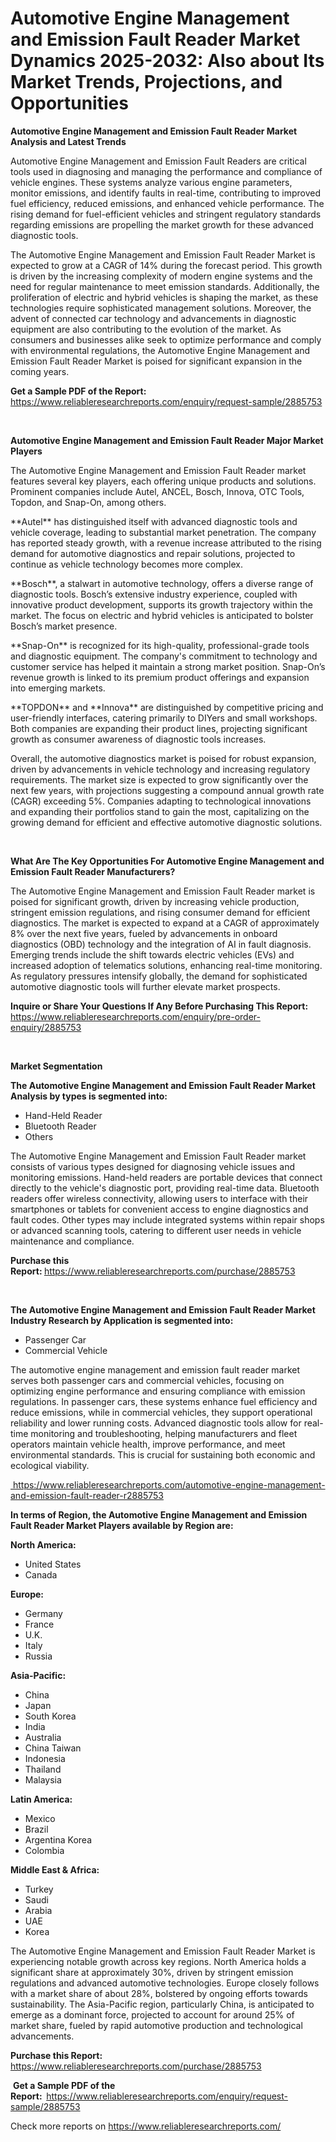 <p><h1>Automotive Engine Management and Emission Fault Reader Market Dynamics 2025-2032: Also about Its Market Trends, Projections, and Opportunities</h1></p><p><strong>Automotive Engine Management and Emission Fault Reader Market Analysis and Latest Trends</strong></p>
<p><p>Automotive Engine Management and Emission Fault Readers are critical tools used in diagnosing and managing the performance and compliance of vehicle engines. These systems analyze various engine parameters, monitor emissions, and identify faults in real-time, contributing to improved fuel efficiency, reduced emissions, and enhanced vehicle performance. The rising demand for fuel-efficient vehicles and stringent regulatory standards regarding emissions are propelling the market growth for these advanced diagnostic tools.</p><p>The Automotive Engine Management and Emission Fault Reader Market is expected to grow at a CAGR of 14% during the forecast period. This growth is driven by the increasing complexity of modern engine systems and the need for regular maintenance to meet emission standards. Additionally, the proliferation of electric and hybrid vehicles is shaping the market, as these technologies require sophisticated management solutions. Moreover, the advent of connected car technology and advancements in diagnostic equipment are also contributing to the evolution of the market. As consumers and businesses alike seek to optimize performance and comply with environmental regulations, the Automotive Engine Management and Emission Fault Reader Market is poised for significant expansion in the coming years.</p></p>
<p><strong>Get a Sample PDF of the Report:&nbsp;</strong> <a href="https://www.reliableresearchreports.com/enquiry/request-sample/2885753?utm_campaign=2960&utm_medium=2&utm_source=Github&utm_content=ia&utm_term=13032025&utm_id=automotive-engine-management-and-emission-fault-reader">https://www.reliableresearchreports.com/enquiry/request-sample/2885753</a></p>
<p>&nbsp;</p>
<p><strong>Automotive Engine Management and Emission Fault Reader Major Market Players</strong></p>
<p><p>The Automotive Engine Management and Emission Fault Reader market features several key players, each offering unique products and solutions. Prominent companies include Autel, ANCEL, Bosch, Innova, OTC Tools, Topdon, and Snap-On, among others. </p><p>**Autel** has distinguished itself with advanced diagnostic tools and vehicle coverage, leading to substantial market penetration. The company has reported steady growth, with a revenue increase attributed to the rising demand for automotive diagnostics and repair solutions, projected to continue as vehicle technology becomes more complex.</p><p>**Bosch**, a stalwart in automotive technology, offers a diverse range of diagnostic tools. Bosch’s extensive industry experience, coupled with innovative product development, supports its growth trajectory within the market. The focus on electric and hybrid vehicles is anticipated to bolster Bosch’s market presence.</p><p>**Snap-On** is recognized for its high-quality, professional-grade tools and diagnostic equipment. The company's commitment to technology and customer service has helped it maintain a strong market position. Snap-On’s revenue growth is linked to its premium product offerings and expansion into emerging markets.</p><p>**TOPDON** and **Innova** are distinguished by competitive pricing and user-friendly interfaces, catering primarily to DIYers and small workshops. Both companies are expanding their product lines, projecting significant growth as consumer awareness of diagnostic tools increases.</p><p>Overall, the automotive diagnostics market is poised for robust expansion, driven by advancements in vehicle technology and increasing regulatory requirements. The market size is expected to grow significantly over the next few years, with projections suggesting a compound annual growth rate (CAGR) exceeding 5%. Companies adapting to technological innovations and expanding their portfolios stand to gain the most, capitalizing on the growing demand for efficient and effective automotive diagnostic solutions.</p></p>
<p>&nbsp;</p>
<p><strong>What Are The Key Opportunities For Automotive Engine Management and Emission Fault Reader Manufacturers?</strong></p>
<p><p>The Automotive Engine Management and Emission Fault Reader market is poised for significant growth, driven by increasing vehicle production, stringent emission regulations, and rising consumer demand for efficient diagnostics. The market is expected to expand at a CAGR of approximately 8% over the next five years, fueled by advancements in onboard diagnostics (OBD) technology and the integration of AI in fault diagnosis. Emerging trends include the shift towards electric vehicles (EVs) and increased adoption of telematics solutions, enhancing real-time monitoring. As regulatory pressures intensify globally, the demand for sophisticated automotive diagnostic tools will further elevate market prospects.</p></p>
<p><strong>Inquire or Share Your Questions If Any Before Purchasing This Report:</strong> <a href="https://www.reliableresearchreports.com/enquiry/pre-order-enquiry/2885753?utm_campaign=2960&utm_medium=2&utm_source=Github&utm_content=ia&utm_term=13032025&utm_id=automotive-engine-management-and-emission-fault-reader">https://www.reliableresearchreports.com/enquiry/pre-order-enquiry/2885753</a></p>
<p>&nbsp;</p>
<p><strong>Market Segmentation</strong></p>
<p><strong>The Automotive Engine Management and Emission Fault Reader Market Analysis by types is segmented into:</strong></p>
<p><ul><li>Hand-Held Reader</li><li>Bluetooth Reader</li><li>Others</li></ul></p>
<p><p>The Automotive Engine Management and Emission Fault Reader market consists of various types designed for diagnosing vehicle issues and monitoring emissions. Hand-held readers are portable devices that connect directly to the vehicle's diagnostic port, providing real-time data. Bluetooth readers offer wireless connectivity, allowing users to interface with their smartphones or tablets for convenient access to engine diagnostics and fault codes. Other types may include integrated systems within repair shops or advanced scanning tools, catering to different user needs in vehicle maintenance and compliance.</p></p>
<p><strong>Purchase this Report:&nbsp;</strong><a href="https://www.reliableresearchreports.com/purchase/2885753?utm_campaign=2960&utm_medium=2&utm_source=Github&utm_content=ia&utm_term=13032025&utm_id=automotive-engine-management-and-emission-fault-reader">https://www.reliableresearchreports.com/purchase/2885753</a></p>
<p>&nbsp;</p>
<p><strong>The Automotive Engine Management and Emission Fault Reader Market Industry Research by Application is segmented into:</strong></p>
<p><ul><li>Passenger Car</li><li>Commercial Vehicle</li></ul></p>
<p><p>The automotive engine management and emission fault reader market serves both passenger cars and commercial vehicles, focusing on optimizing engine performance and ensuring compliance with emission regulations. In passenger cars, these systems enhance fuel efficiency and reduce emissions, while in commercial vehicles, they support operational reliability and lower running costs. Advanced diagnostic tools allow for real-time monitoring and troubleshooting, helping manufacturers and fleet operators maintain vehicle health, improve performance, and meet environmental standards. This is crucial for sustaining both economic and ecological viability.</p></p>
<p><a href="https://www.reliableresearchreports.com/automotive-engine-management-and-emission-fault-reader-r2885753?utm_campaign=2960&utm_medium=2&utm_source=Github&utm_content=ia&utm_term=13032025&utm_id=automotive-engine-management-and-emission-fault-reader">&nbsp;https://www.reliableresearchreports.com/automotive-engine-management-and-emission-fault-reader-r2885753</a></p>
<p><strong>In terms of Region, the Automotive Engine Management and Emission Fault Reader Market Players available by Region are:</strong></p>
<p>
    <p> <strong> North America: </strong>
        <ul>
            <li>United States</li>
            <li>Canada</li>
        </ul>
        </p> 
    <p> <strong> Europe: </strong>
        <ul>
            <li>Germany</li>
            <li>France</li>
            <li>U.K.</li>
            <li>Italy</li>
            <li>Russia</li>
        </ul>
        </p> 
    <p> <strong> Asia-Pacific: </strong>
        <ul>
            <li>China</li>
            <li>Japan</li>
            <li>South Korea</li>
            <li>India</li>
            <li>Australia</li>
            <li>China Taiwan</li>
            <li>Indonesia</li>
            <li>Thailand</li>
            <li>Malaysia</li>
        </ul>
        </p> 
    <p> <strong> Latin America: </strong>
        <ul>
            <li>Mexico</li>
            <li>Brazil</li>
            <li>Argentina Korea</li>
            <li>Colombia</li>
        </ul>
        </p> 
    <p> <strong> Middle East & Africa: </strong>
        <ul>
            <li>Turkey</li>
            <li>Saudi</li>
            <li>Arabia</li>
            <li>UAE</li>
            <li>Korea</li>
        </ul>
    </p>
    </p>
<p><p>The Automotive Engine Management and Emission Fault Reader Market is experiencing notable growth across key regions. North America holds a significant share at approximately 30%, driven by stringent emission regulations and advanced automotive technologies. Europe closely follows with a market share of about 28%, bolstered by ongoing efforts towards sustainability. The Asia-Pacific region, particularly China, is anticipated to emerge as a dominant force, projected to account for around 25% of market share, fueled by rapid automotive production and technological advancements.</p></p>
<p><strong>Purchase this Report: </strong><a href="https://www.reliableresearchreports.com/purchase/2885753?utm_campaign=2960&utm_medium=2&utm_source=Github&utm_content=ia&utm_term=13032025&utm_id=automotive-engine-management-and-emission-fault-reader">https://www.reliableresearchreports.com/purchase/2885753</a></p>
<p>&nbsp;<strong>Get a Sample PDF of the Report:&nbsp;&nbsp;</strong><a href="https://www.reliableresearchreports.com/enquiry/request-sample/2885753?utm_campaign=2960&utm_medium=2&utm_source=Github&utm_content=ia&utm_term=13032025&utm_id=automotive-engine-management-and-emission-fault-reader">https://www.reliableresearchreports.com/enquiry/request-sample/2885753</a></p>
<p><strong></strong></p>
<p>Check more reports on <a href="https://www.reliableresearchreports.com/?utm_campaign=2960&utm_medium=2&utm_source=Github&utm_content=ia&utm_term=13032025&utm_id=automotive-engine-management-and-emission-fault-reader">https://www.reliableresearchreports.com/</a></p>